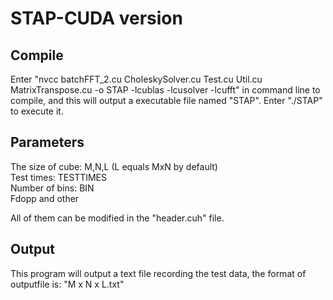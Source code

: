 # STAP-CUDA version

## Compile 
Enter "nvcc batchFFT_2.cu CholeskySolver.cu Test.cu Util.cu MatrixTranspose.cu -o STAP -lcublas -lcusolver -lcufft" in command line to compile, and this will output a executable file named "STAP". Enter "./STAP" to execute it.  


## Parameters 
The size of cube: M,N,L (L equals MxN by default)    
Test times: TESTTIMES    
Number of bins: BIN    
Fdopp and other   

All of them can be modified in the "header.cuh" file.

## Output 
This program will output a text file recording the test data, 
the format of outputfile is: "M x N x L.txt"
